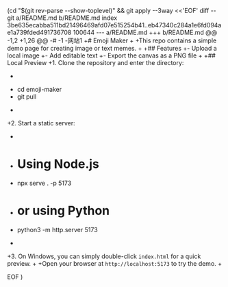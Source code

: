  (cd "$(git rev-parse --show-toplevel)" && git apply --3way <<'EOF' 
diff --git a/README.md b/README.md
index 3be635ecabba511bd21496469afd07e515254b41..eb47340c284a1e6fd094ae1a739fded491736708 100644
--- a/README.md
+++ b/README.md
@@ -1,2 +1,26 @@
-# -1
-网站1
+# Emoji Maker
+
+This repo contains a simple demo page for creating image or text memes.
+
+## Features
+- Upload a local image
+- Add editable text
+- Export the canvas as a PNG file
+
+## Local Preview
+1. Clone the repository and enter the directory:
+   ```bash
+   cd emoji-maker
+   git pull
+   ```
+2. Start a static server:
+   ```bash
+   # Using Node.js
+   npx serve . -p 5173
+   # or using Python
+   python3 -m http.server 5173
+   ```
+3. On Windows, you can simply double-click `index.html` for a quick preview.
+
+Open your browser at `http://localhost:5173` to try the demo.
+
 
EOF
)
